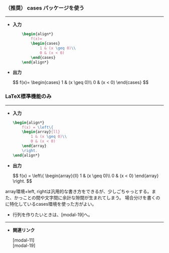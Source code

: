 <!--20-->
<!--場合分け（数式中）-->

### （推奨） cases パッケージを使う

---

- **入力**
    
    ```latex
        \begin{align*}
            f(x)=
            \begin{cases}
                1 & (x \geq 0)\\
                0 & (x < 0)
            \end{cases}
        \end{align*}
    ```
    
- **出力**
    <div>
    $$
    f(x)=
    \begin{cases}
    1 & (x \geq 0)\\
    0 & (x < 0)
    \end{cases}
    $$
    </div>

### LaTeX標準機能のみ

---

- **入力**
    
    ```latex
    \begin{align*}
        f(x) = \left\{
        \begin{array}{ll}
            1 & (x \geq 0)\\
            0 & (x < 0)
        \end{array}
        \right.
    \end{align*}
    ```
    
- **出力**
    
    <div>
    $$
    f(x) = \left\{
    \begin{array}{ll}
    1 & (x \geq 0)\\
    0 & (x < 0)
    \end{array}
    \right.
    $$
    </div>

<aside class="warning">
<div>
array環境+left, rightは汎用的な書き方をできるが、少しごちゃっとする。また、かっことの間や文字間に余計な隙間が生まれてしまう。
場合分けを書くのに特化しているcases環境を使った方がよい。
</div>
</aside>

- 行列を作りたいときは、[modal-19]<!--行列（数式）-->へ。

---

- **関連リンク**

    <div class="related-link-wrapper">
      [modal-11]<!--大きなかっこ（数式）--><br>
      [modal-19]<!--行列（数式）-->
    </div>